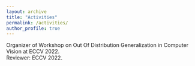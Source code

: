 ```yaml
---
layout: archive
title: "Activities"
permalink: /activities/
author_profile: true
---
```

Organizer of Workshop on Out Of Distribution Generalization in Computer Vision at ECCV 2022.<br>
Reviewer: ECCV 2022.<br>

